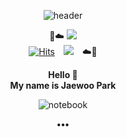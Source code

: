<div align=center>
	
![header](https://capsule-render.vercel.app/api?type=waving&color=gradient&customColorList=4,12&height=280&section=header&text=Welcome%20to%20the%20Artificial%20Intelligence%20playground%20🦾&fontSize=30&animation=scaleIn)	
	

	
🌈☁️ <a href="https://www.kaggle.com/jerifate" target="_blank"><img src="https://img.shields.io/badge/Kaggle-20BEFF?style=flat-square&logo=Kaggle&logoColor=white"/> </a> 	
[![Hits](https://hits.seeyoufarm.com/api/count/incr/badge.svg?url=https%3A%2F%2Fgithub.com%2Fjerife&count_bg=%23457DE3&title_bg=%23555555&icon=&icon_color=%23E7E7E7&title=hits&edge_flat=false)](https://hits.seeyoufarm.com)
<a href="https://jerife.github.io" target="_blank"><img src="http://img.shields.io/badge/-Tech%20Blog-655ced?style=flat&logo=github&link=https://alpox.kr" style="height : auto; margin-left : 10px; margin-right : 10px;"/></a>
  ☁️👀
<div>	


**Hello 👋**<br/>
**My name is Jaewoo Park**

	
![notebook](https://road-to-kaggle-grandmaster.vercel.app/api/badges/jerifate/notebook/light)

**•••**<br/>
	
<!--	
![notebook](https://road-to-kaggle-grandmaster.vercel.app/api/badges/jerifate/notebook)
제 깃허브는  Machine Learning / Deep Learning / Reinforcement Learning 분야의 소스코드르 주로 업로드하며, 
	
주로 인공지능에 관한 소스코드를 업로드합니다. 딥러닝 분야인 Computer Vision / Natural Language Processing
	
	Reinforcement Learning


<div align=left>

	
### 🚀 Interesting
- Computer Vision
- Natural Language Processing
- Reinforcement Learning
	
	
<br/>
	
### 🔥 Currently learning
	- Reinforcement Learning theory
	- Linear algebra
	- Probability and Statistics



**jerife/jerife** is a ✨ _special_ ✨ repository because its `README.md` (this file) appears on your GitHub profile.
align=center
Here are some ideas to get you started:

- 🔭 I’m currently working on ...
- 🌱 I’m currently learning ...
- 👯 I’m looking to collaborate on ...
- 🤔 I’m looking for help with ...
- 💬 Ask me about ...
- 📫 How to reach me: ...
- 😄 Pronouns: ...
- ⚡ Fun fact: ...
-->
